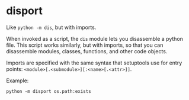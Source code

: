 # disport

Like ``python -m dis``, but with imports.

When invoked as a script, the ``dis`` module lets you disassemble a python file.
This script works similarly, but with imports, so that you can disassemble
modules, classes, functions, and other code objects.

Imports are specified with the same syntax that setuptools use for entry points:
``<module>[.<submodule>][:<name>[.<attr>]]``.

Example:

```
python -m disport os.path:exists
```
